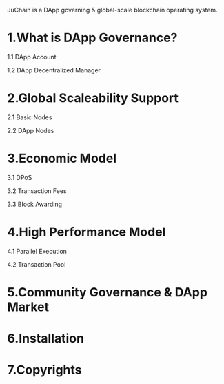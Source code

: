 JuChain is a DApp governing & global-scale blockchain operating system.

1.What is DApp Governance?
===

1.1 DApp Account

1.2 DApp Decentralized Manager


2.Global Scaleability Support
===

2.1 Basic Nodes

2.2 DApp Nodes


3.Economic Model
===

3.1 DPoS

3.2 Transaction Fees

3.3 Block Awarding

4.High Performance Model
===
4.1 Parallel Execution

4.2 Transaction Pool

5.Community Governance & DApp Market
===


6.Installation
===

7.Copyrights
===
